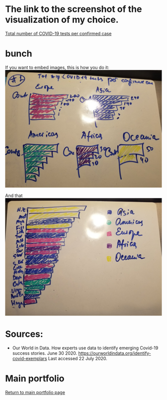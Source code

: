 # The link to the screenshot of the visualization of my choice.
[Total number of COVID-19 tests per confirmed case](https://ourworldindata.org/grapher/covid-tests-per-case-exemplars?time=2020-07-22&country=AUS~CUB~DNK~FJI~GRC~HUN~India%2C%20people%20tested~LVA~LTU~LUX~MYS~MLT~MMR~NZL~RWA~SVK~KOR~TWN~THA~ARE~URY)

# bunch 
If you want to embed images, this is how you do it:
![blah](sketch1a.jpg)

And that
![blah](sketch1b.jpg)

# Sources: 
* Our World in Data. How experts use data to identify emerging Covid-19 success stories. June 30 2020. https://ourworldindata.org/identify-covid-exemplars Last accessed 22 July 2020. 






# Main portfolio
[Return to main portfolio page](README.md)
